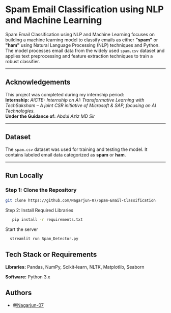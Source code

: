 # Spam Email Classification using NLP and Machine Learning  

Spam Email Classification using NLP and Machine Learning focuses on building a machine learning model to classify emails as either **"spam"** or **"ham"** using Natural Language Processing (NLP) techniques and Python. The model processes email data from the widely used `spam.csv` dataset and applies text preprocessing and feature extraction techniques to train a robust classifier.

---

## Acknowledgements  

This project was completed during my internship period:  
**Internship:** *AICTE- Internship on AI: Transformative Learning with TechSaksham – A joint CSR initiative of Microsoft & SAP, focusing on AI Technologies.*  
**Under the Guidance of:** *Abdul Aziz MD Sir*  

---

## Dataset  

The `spam.csv` dataset was used for training and testing the model. It contains labeled email data categorized as **spam** or **ham**.

---

## Run Locally  

### Step 1: Clone the Repository  

```bash
git clone https://github.com/Nagarjun-07/Spam-Email-Classification
```

Step 2: Install Required Libraries

```bash
   pip install -r requirements.txt 
```

Start the server 

```bash
  streamlit run Spam_Detector.py
```


## Tech Stack or Requirements

**Libraries:** Pandas, NumPy, Scikit-learn, NLTK, Matplotlib, Seaborn

**Software:** Python 3.x



## Authors

- [@Nagarjun-07](https://www.github.com/Nagarjun-07)

 
 
